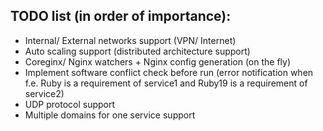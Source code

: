## TODO list (in order of importance):
* Internal/ External networks support (VPN/ Internet)
* Auto scaling support (distributed architecture support)
* Coreginx/ Nginx watchers + Nginx config generation (on the fly)
* Implement software conflict check before run (error notification when f.e. Ruby is a requirement of service1 and Ruby19 is a requirement of service2)
* UDP protocol support
* Multiple domains for one service support
